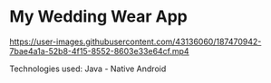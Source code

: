 # My Wedding Wear App



https://user-images.githubusercontent.com/43136060/187470942-7bae4a1a-52b8-4f15-8552-8603e33e64cf.mp4



Technologies used: Java - Native Android

